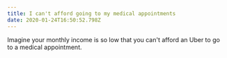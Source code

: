 ```yaml
---
title: I can't afford going to my medical appointments
date: 2020-01-24T16:50:52.798Z
---
```

Imagine your monthly income is so low that you can't afford an Uber to go to a medical appointment.
